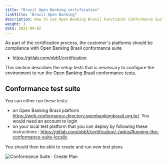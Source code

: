 ```yaml
---
title: "Brazil Open Banking certification"
linkTitle: "Brazil Open Banking"
description: How to use Open Banking Brasil Functional Conformance Suite to certify your solution deployment
weight: 3
date: 2021-09-02
---
```


As part of the certification process, the customer´s platforms should be compliance with Open Banking Brasil conformance suite

* <https://gitlab.com/obb1/certification>

This section describes the setup tests that is necessary to configure the environment to run the Open Banking Brasil conformance tests.

## Conformance test suite

You can either run these tests:

* on Open Banking Brasil platform <https://web.conformance.directory.openbankingbrasil.org.br/>. You would need an account to login
* on your local test platform that you can deploy by following these instructions : <https://gitlab.com/obb1/certification/-/wikis/Running-the-conformance-suite-locally>

You should then be able to create and run new test plans

![Conformance Suite : Create Plan](/Images/conformance-suite/create-plan-ob.png)
